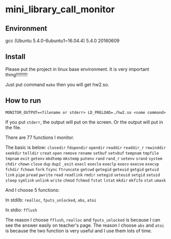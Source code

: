 # mini_library_call_monitor

Environment
-----------
gcc (Ubuntu 5.4.0-6ubuntu1~16.04.4) 5.4.0 20160609

Install
-------

Please put the project in linux base environment.
It is very important thing!!!!!!!!!

Just put command `make` then you will get hw2.so.

How to run
----------

`MONITOR_OUTPUT=<filename or stderr> LD_PRELOAD=./hw2.so <some command>`

If you put `stderr`, the output will put on the screen. 
Or the output will put in the file.

There are 77 functions I monitor.

The basic is below:
`closedir` `fdopendir` `opendir` `readdir` `readdir_r` `rewinddir` `seekdir` `telldir`   `creat` 
`open`     `remove`    `rename`  `setbuf`  `setvbuf`   `tempnam`   `tmpfile` `tmpnam`    `exit`
`getenv`   `mkdtemp`   `mkstemp` `putenv`  `rand`      `rand_r`    `setenv`  `srand`     `system`
`chdir`    `chown`     `close`   `dup`     `dup2`      `_exit`     `execl`   `execle`    `execlp`
`execv`    `execve`    `execvp`  `fchdir`  `fchown`    `fork`      `fsync`   `ftruncate` `getcwd`
`getegid`  `geteuid`   `getgid`  `getuid`  `link`      `pipe`      `pread`   `pwrite`    `read`
`readlink` `rmdir`     `setegid` `seteuid` `setgid`    `setuid`    `sleep`   `symlink`   `unlink`
`write`    `chmod`     `fchmod`  `fstat`   `lstat`     `mkdir`     `mkfifo`  `stat`      `umask`

And I choose 5 functions:

In stdilb: 
`realloc`, `fputs_unlocked`, `abs`, `atoi`

In stdio:
`fflush`

The reason I choose `fflush`, `realloc` and `fputs_unlocked` is because I can see the answer easily on teacher's page.
The reason I choose `abs` and `atoi` is because the two function is very useful and I use them lots of time.
